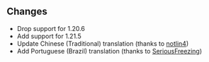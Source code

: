 ## Changes

- Drop support for 1.20.6
- Add support for 1.21.5
- Update Chinese (Traditional) translation (thanks to [notlin4](https://github.com/notlin4))
- Add Portuguese (Brazil) translation (thanks to [SeriousFreezing](https://github.com/seriousfreezing))
